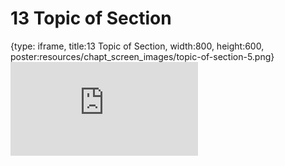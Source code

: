 # 13 Topic of Section
 
{type: iframe, title:13 Topic of Section, width:800, height:600, poster:resources/chapt_screen_images/topic-of-section-5.png}
![](https://datatrail-jhu.github.io/python/no_toc/topic-of-section-5.html)
 

 
